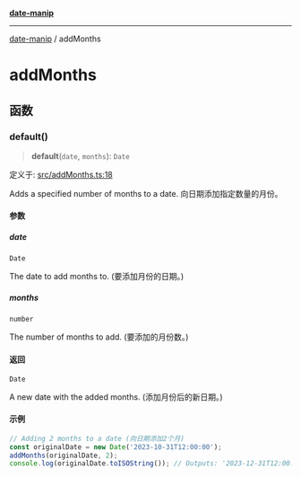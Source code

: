 [**date-manip**](index.md)

***

[date-manip](modules.md) / addMonths

# addMonths

## 函数

### default()

> **default**(`date`, `months`): `Date`

定义于: [src/addMonths.ts:18](https://github.com/fengxinming/date-manip/blob/74162e61fff73f0ace27e57ce0b5395775c035f2/src/addMonths.ts#L18)

Adds a specified number of months to a date.
向日期添加指定数量的月份。

#### 参数

##### date

`Date`

The date to add months to. (要添加月份的日期。)

##### months

`number`

The number of months to add. (要添加的月份数。)

#### 返回

`Date`

A new date with the added months. (添加月份后的新日期。)

#### 示例

```ts
// Adding 2 months to a date (向日期添加2个月)
const originalDate = new Date('2023-10-31T12:00:00');
addMonths(originalDate, 2);
console.log(originalDate.toISOString()); // Outputs: '2023-12-31T12:00:00.000Z' (输出: '2023-12-31T12:00:00.000Z')
```
